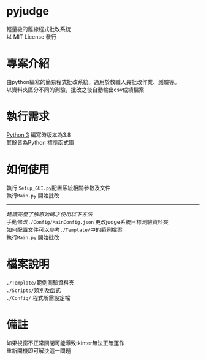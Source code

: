 # pyjudge 
 輕量級的離線程式批改系統  
 以 MIT License 發行
# 專案介紹
 由python編寫的簡易程式批改系統，適用於教職人員批改作業、測驗等。  
 以資料夾區分不同的測驗，批改之後自動輸出csv成績檔案  
# 執行需求
 [Python 3](https://www.python.org/)
 編寫時版本為3.8  
 其餘皆為Python 標準函式庫
# 如何使用
 執行 `Setup_GUI.py`配置系統相關參數及文件  
 執行`Main.py` 開始批改
 ***
 *建議完整了解原始碼才使用以下方法*  
 手動修改`./Config/MainConfig.json` 更改judge系統目標測驗資料夾  
 如何配置文件可以參考`./Template/`中的範例檔案  
 執行`Main.py` 開始批改
# 檔案說明
 `./Template/`範例測驗資料夾  
 `./Scripts/`類別及函式  
 `./Config/` 程式所需設定檔
# 備註
 如果視窗不正常關閉可能導致tkinter無法正確運作  
 重新開機即可解決這一問題

